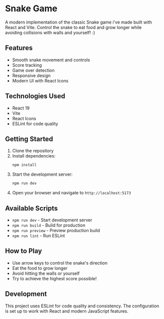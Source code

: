 # Snake Game

A modern implementation of the classic Snake game i've made built with React and Vite. Control the snake to eat food and grow longer while avoiding collisions with walls and yourself! :)

## Features

- Smooth snake movement and controls
- Score tracking
- Game over detection
- Responsive design
- Modern UI with React Icons

## Technologies Used

- React 19
- Vite
- React Icons
- ESLint for code quality

## Getting Started

1. Clone the repository
2. Install dependencies:
   ```bash
   npm install
   ```
3. Start the development server:
   ```bash
   npm run dev
   ```
4. Open your browser and navigate to `http://localhost:5173`

## Available Scripts

- `npm run dev` - Start development server
- `npm run build` - Build for production
- `npm run preview` - Preview production build
- `npm run lint` - Run ESLint

## How to Play

- Use arrow keys to control the snake's direction
- Eat the food to grow longer
- Avoid hitting the walls or yourself
- Try to achieve the highest score possible!

## Development

This project uses ESLint for code quality and consistency. The configuration is set up to work with React and modern JavaScript features.
